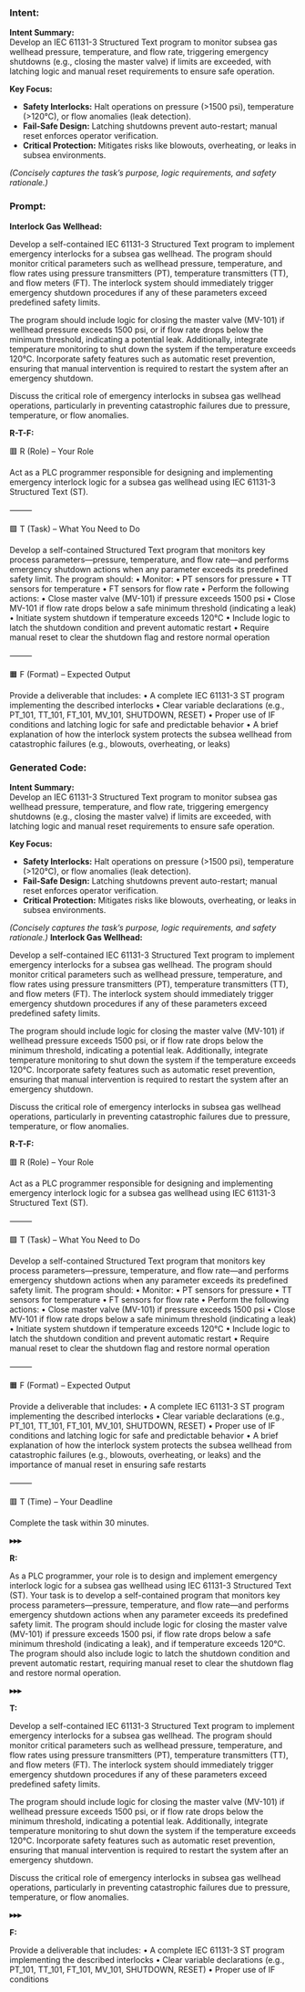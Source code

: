 ### Intent:
**Intent Summary:**  
Develop an IEC 61131-3 Structured Text program to monitor subsea gas wellhead pressure, temperature, and flow rate, triggering emergency shutdowns (e.g., closing the master valve) if limits are exceeded, with latching logic and manual reset requirements to ensure safe operation.  

**Key Focus:**  
- **Safety Interlocks:** Halt operations on pressure (>1500 psi), temperature (>120°C), or flow anomalies (leak detection).  
- **Fail-Safe Design:** Latching shutdowns prevent auto-restart; manual reset enforces operator verification.  
- **Critical Protection:** Mitigates risks like blowouts, overheating, or leaks in subsea environments.  

*(Concisely captures the task’s purpose, logic requirements, and safety rationale.)*

### Prompt:
**Interlock Gas Wellhead:**

Develop a self-contained IEC 61131-3 Structured Text program to implement emergency interlocks for a subsea gas wellhead. The program should monitor critical parameters such as wellhead pressure, temperature, and flow rates using pressure transmitters (PT), temperature transmitters (TT), and flow meters (FT). The interlock system should immediately trigger emergency shutdown procedures if any of these parameters exceed predefined safety limits.

The program should include logic for closing the master valve (MV-101) if wellhead pressure exceeds 1500 psi, or if flow rate drops below the minimum threshold, indicating a potential leak. Additionally, integrate temperature monitoring to shut down the system if the temperature exceeds 120°C. Incorporate safety features such as automatic reset prevention, ensuring that manual intervention is required to restart the system after an emergency shutdown.

Discuss the critical role of emergency interlocks in subsea gas wellhead operations, particularly in preventing catastrophic failures due to pressure, temperature, or flow anomalies.

**R-T-F:**

🟥 R (Role) – Your Role

Act as a PLC programmer responsible for designing and implementing emergency interlock logic for a subsea gas wellhead using IEC 61131-3 Structured Text (ST).

⸻

🟩 T (Task) – What You Need to Do

Develop a self-contained Structured Text program that monitors key process parameters—pressure, temperature, and flow rate—and performs emergency shutdown actions when any parameter exceeds its predefined safety limit. The program should:
	•	Monitor:
	•	PT sensors for pressure
	•	TT sensors for temperature
	•	FT sensors for flow rate
	•	Perform the following actions:
	•	Close master valve (MV-101) if pressure exceeds 1500 psi
	•	Close MV-101 if flow rate drops below a safe minimum threshold (indicating a leak)
	•	Initiate system shutdown if temperature exceeds 120°C
	•	Include logic to latch the shutdown condition and prevent automatic restart
	•	Require manual reset to clear the shutdown flag and restore normal operation

⸻

🟧 F (Format) – Expected Output

Provide a deliverable that includes:
	•	A complete IEC 61131-3 ST program implementing the described interlocks
	•	Clear variable declarations (e.g., PT_101, TT_101, FT_101, MV_101, SHUTDOWN, RESET)
	•	Proper use of IF conditions and latching logic for safe and predictable behavior
	•	A brief explanation of how the interlock system protects the subsea wellhead from catastrophic failures (e.g., blowouts, overheating, or leaks)

### Generated Code:
**Intent Summary:**  
Develop an IEC 61131-3 Structured Text program to monitor subsea gas wellhead pressure, temperature, and flow rate, triggering emergency shutdowns (e.g., closing the master valve) if limits are exceeded, with latching logic and manual reset requirements to ensure safe operation.  

**Key Focus:**  
- **Safety Interlocks:** Halt operations on pressure (>1500 psi), temperature (>120°C), or flow anomalies (leak detection).  
- **Fail-Safe Design:** Latching shutdowns prevent auto-restart; manual reset enforces operator verification.  
- **Critical Protection:** Mitigates risks like blowouts, overheating, or leaks in subsea environments.  

*(Concisely captures the task’s purpose, logic requirements, and safety rationale.)*
**Interlock Gas Wellhead:**

Develop a self-contained IEC 61131-3 Structured Text program to implement emergency interlocks for a subsea gas wellhead. The program should monitor critical parameters such as wellhead pressure, temperature, and flow rates using pressure transmitters (PT), temperature transmitters (TT), and flow meters (FT). The interlock system should immediately trigger emergency shutdown procedures if any of these parameters exceed predefined safety limits.

The program should include logic for closing the master valve (MV-101) if wellhead pressure exceeds 1500 psi, or if flow rate drops below the minimum threshold, indicating a potential leak. Additionally, integrate temperature monitoring to shut down the system if the temperature exceeds 120°C. Incorporate safety features such as automatic reset prevention, ensuring that manual intervention is required to restart the system after an emergency shutdown.

Discuss the critical role of emergency interlocks in subsea gas wellhead operations, particularly in preventing catastrophic failures due to pressure, temperature, or flow anomalies.

**R-T-F:**

🟥 R (Role) – Your Role

Act as a PLC programmer responsible for designing and implementing emergency interlock logic for a subsea gas wellhead using IEC 61131-3 Structured Text (ST).

⸻

🟩 T (Task) – What You Need to Do

Develop a self-contained Structured Text program that monitors key process parameters—pressure, temperature, and flow rate—and performs emergency shutdown actions when any parameter exceeds its predefined safety limit. The program should:
	•	Monitor:
	•	PT sensors for pressure
	•	TT sensors for temperature
	•	FT sensors for flow rate
	•	Perform the following actions:
	•	Close master valve (MV-101) if pressure exceeds 1500 psi
	•	Close MV-101 if flow rate drops below a safe minimum threshold (indicating a leak)
	•	Initiate system shutdown if temperature exceeds 120°C
	•	Include logic to latch the shutdown condition and prevent automatic restart
	•	Require manual reset to clear the shutdown flag and restore normal operation

⸻

🟧 F (Format) – Expected Output

Provide a deliverable that includes:
	•	A complete IEC 61131-3 ST program implementing the described interlocks
	•	Clear variable declarations (e.g., PT_101, TT_101, FT_101, MV_101, SHUTDOWN, RESET)
	•	Proper use of IF conditions and latching logic for safe and predictable behavior
	•	A brief explanation of how the interlock system protects the subsea wellhead from catastrophic failures (e.g., blowouts, overheating, or leaks) and the importance of manual reset in ensuring safe restarts

⸻

🟥 T (Time) – Your Deadline

Complete the task within 30 minutes.

**▸▸▸**

**R:**

As a PLC programmer, your role is to design and implement emergency interlock logic for a subsea gas wellhead using IEC 61131-3 Structured Text (ST). Your task is to develop a self-contained program that monitors key process parameters—pressure, temperature, and flow rate—and performs emergency shutdown actions when any parameter exceeds its predefined safety limit. The program should include logic for closing the master valve (MV-101) if pressure exceeds 1500 psi, if flow rate drops below a safe minimum threshold (indicating a leak), and if temperature exceeds 120°C. The program should also include logic to latch the shutdown condition and prevent automatic restart, requiring manual reset to clear the shutdown flag and restore normal operation.

**▸▸▸**

**T:**

Develop a self-contained IEC 61131-3 Structured Text program to implement emergency interlocks for a subsea gas wellhead. The program should monitor critical parameters such as wellhead pressure, temperature, and flow rates using pressure transmitters (PT), temperature transmitters (TT), and flow meters (FT). The interlock system should immediately trigger emergency shutdown procedures if any of these parameters exceed predefined safety limits.

The program should include logic for closing the master valve (MV-101) if wellhead pressure exceeds 1500 psi, or if flow rate drops below the minimum threshold, indicating a potential leak. Additionally, integrate temperature monitoring to shut down the system if the temperature exceeds 120°C. Incorporate safety features such as automatic reset prevention, ensuring that manual intervention is required to restart the system after an emergency shutdown.

Discuss the critical role of emergency interlocks in subsea gas wellhead operations, particularly in preventing catastrophic failures due to pressure, temperature, or flow anomalies.

**▸▸▸**

**F:**

Provide a deliverable that includes:
	•	A complete IEC 61131-3 ST program implementing the described interlocks
	•	Clear variable declarations (e.g., PT_101, TT_101, FT_101, MV_101, SHUTDOWN, RESET)
	•	Proper use of IF conditions
